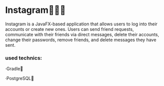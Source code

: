 # Instagram👩🏻‍💻

Instagram is a JavaFX-based application that allows users to log into their accounts or create new ones. Users can send friend requests, communicate with their friends via direct messages, delete their accounts, change their passwords, remove friends, and delete messages they have sent.

### used technics:
·Gradle🐘


·PostgreSQL🐘

